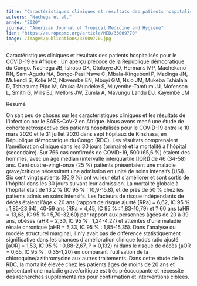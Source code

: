 ```yaml
---
titre: "Caractéristiques cliniques et résultats des patients hospitalisés pour le COVID-19 en Afrique : Un aperçu précoce de la République démocratique du Congo."
auteurs: "Nachega et al."
année: "2020"
journal: "American Journal of Tropical Medicine and Hygiene"
lien: "https://europepmc.org/article/MED/33009770"
image: /images/publications/33009770.jpg
---
```

Caractéristiques cliniques et résultats des patients hospitalisés pour le COVID-19 en Afrique : Un aperçu précoce de la République démocratique du Congo.
Nachega JB, Ishoso DK, Otokoye JO, Hermans MP, Machekano RN, Sam-Agudu NA, Bongo-Pasi Nswe C, Mbala-Kingebeni P, Madinga JN, Mukendi S, Kolié MC, Nkwembe EN, Mbuyi GM, Nsio JM, Mukeba Tshialala D, Tshiasuma Pipo M, Ahuka-Mundeke S, Muyembe-Tamfum JJ, Mofenson L, Smith G, Mills EJ, Mellors JW, Zumla A, Mavungu Landu DJ, Kayembe JM

Résumé 

On sait peu de choses sur les caractéristiques cliniques et les résultats de l'infection par le SARS-CoV-2 en Afrique. Nous avons mené une étude de cohorte rétrospective des patients hospitalisés pour le COVID-19 entre le 10 mars 2020 et le 31 juillet 2020 dans sept hôpitaux de Kinshasa, en République démocratique du Congo (RDC). Les résultats comprenaient l'amélioration clinique dans les 30 jours (primaire) et la mortalité à l'hôpital (secondaire). Sur 766 cas confirmés de COVID-19, 500 (65,6 %) étaient des hommes, avec un âge médian (intervalle interquartile [IQR]) de 46 (34-58) ans. Cent quatre-vingt-onze (25 %) patients présentaient une maladie grave/critique nécessitant une admission en unité de soins intensifs (USI). Six cent vingt patients (80,9 %) ont vu leur état s'améliorer et sont sortis de l'hôpital dans les 30 jours suivant leur admission. La mortalité globale à l'hôpital était de 13,2 % (IC 95 % : 10,9-15,8), et de près de 50 % chez les patients admis en soins intensifs. Les facteurs de risque indépendants de décès étaient l'âge < 20 ans (rapport de risque ajusté [RRa] = 6,62, IC 95 % : 1,85-23,64), 40-59 ans (RRa = 4,45, IC 95 % : 1,83-10,79) et ? 60 ans (aHR = 13,63, IC 95 % : 5,70-32,60) par rapport aux personnes âgées de 20 à 39 ans, obèses (aHR = 2,30, IC 95 % : 1,24-4,27) et atteintes d'une maladie rénale chronique (aHR = 5,33, IC 95 % : 1,85-15,35). Dans l'analyse du modèle structurel marginal, il n'y avait pas de différence statistiquement significative dans les chances d'amélioration clinique (odds ratio ajusté [aOR] = 1,53, IC 95 % : 0,88-2,67, P = 0,132) ni dans le risque de décès (aOR = 0,65, IC 95 % : 0,35-1,20) en comparant l'utilisation de la chloroquine/azithromycine aux autres traitements. Dans cette étude de la RDC, la mortalité élevée chez les patients âgés de moins de 20 ans et présentant une maladie grave/critique est très préoccupante et nécessite des recherches supplémentaires pour confirmation et interventions ciblées.
